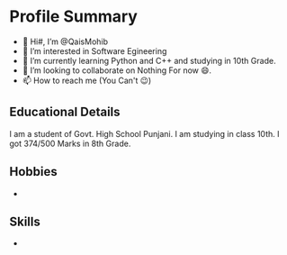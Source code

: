 # Profile Summary
- 👋 Hi#, I’m @QaisMohib
- 👀 I’m interested in Software Egineering
- 🌱 I’m currently learning Python and C++ and studying in 10th Grade.
- 💞️ I’m looking to collaborate on Nothing For now 😄.
- 📫 How to reach me (You Can't 😉)
## Educational Details
I am a student of Govt. High School Punjani. I am studying in class 10th. I got 374/500 Marks in 8th Grade.

## Hobbies
- 
## Skills
- 
